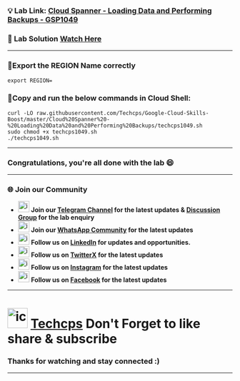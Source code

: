 
### 💡 Lab Link: [Cloud Spanner - Loading Data and Performing Backups - GSP1049](https://www.cloudskillsboost.google/focuses/54354?parent=catalog)

### 🚀 Lab Solution [Watch Here](https://youtu.be/vgT8Qk2hzPA)

---

### 🚨Export the REGION Name correctly
```
export REGION=
```

### 🚨Copy and run the below commands in Cloud Shell:

```
curl -LO raw.githubusercontent.com/Techcps/Google-Cloud-Skills-Boost/master/Cloud%20Spanner%20-%20Loading%20Data%20and%20Performing%20Backups/techcps1049.sh
sudo chmod +x techcps1049.sh
./techcps1049.sh
```

---

### Congratulations, you're all done with the lab 😄

---

### 🌐 Join our Community

- <img src="https://github.com/user-attachments/assets/a4a4b767-151c-461d-bca1-da6d4c0cd68a" alt="icon" width="25" height="25"> **Join our [Telegram Channel](https://t.me/Techcps) for the latest updates & [Discussion Group](https://t.me/Techcpschat) for the lab enquiry**
- <img src="https://github.com/user-attachments/assets/aa10b8b2-5424-40bc-8911-7969f29f6dae" alt="icon" width="25" height="25"> **Join our [WhatsApp Community](https://whatsapp.com/channel/0029Va9nne147XeIFkXYv71A) for the latest updates**
- <img src="https://github.com/user-attachments/assets/b9da471b-2f46-4d39-bea9-acdb3b3a23b0" alt="icon" width="25" height="25"> **Follow us on [LinkedIn](https://www.linkedin.com/company/techcps/) for updates and opportunities.**
- <img src="https://github.com/user-attachments/assets/a045f610-775d-432a-b171-97a2d19718e2" alt="icon" width="25" height="25"> **Follow us on [TwitterX](https://twitter.com/Techcps_/) for the latest updates**
- <img src="https://github.com/user-attachments/assets/84e23456-7ed3-402a-a8a9-5d2fb5b44849" alt="icon" width="25" height="25"> **Follow us on [Instagram](https://instagram.com/techcps/) for the latest updates**
- <img src="https://github.com/user-attachments/assets/fc77ddc4-5b3b-42a9-a8da-e5561dce0c70" alt="icon" width="25" height="25"> **Follow us on [Facebook](https://facebook.com/techcps/) for the latest updates**

---

# <img src="https://github.com/user-attachments/assets/6ee41001-c795-467c-8d96-06b56c246b9c" alt="icon" width="45" height="45"> [Techcps](https://www.youtube.com/@techcps) Don't Forget to like share & subscribe

### Thanks for watching and stay connected :)
---
